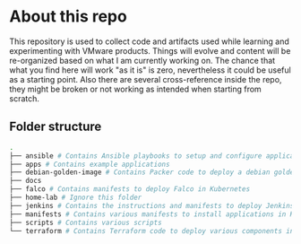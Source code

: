 # About this repo

This repository is used to collect code and artifacts used while learning and experimenting with VMware products. Things will evolve and content will be re-organized based on what I am currently working on.
The chance that what you find here will work "as it is" is zero, nevertheless it could be useful as a starting point. Also there are several cross-reference inside the repo, they might be broken or not working as intended when starting from scratch.

## Folder structure

<!-- BEGIN_FOLDER_STRUCTURE -->
```sh
.
├── ansible # Contains Ansible playbooks to setup and configure applications
├── apps # Contains example applications
├── debian-golden-image # Contains Packer code to deploy a debian golden image
├── docs
├── falco # Contains manifests to deploy Falco in Kubernetes
├── home-lab # Ignore this folder
├── jenkins # Contains the instructions and manifests to deploy Jenkins in Kubernetes
├── manifests # Contains various manifests to install applications in Kubernetes
├── scripts # Contains various scripts
└── terraform # Contains Terraform code to deploy various components in vSphere, Vault and Kuber...
```
<!-- END_FOLDER_STRUCTURE -->